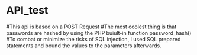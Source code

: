 # API_test
#This api is based on a POST Request 
#The most coolest thing is that passwords are hashed by using the PHP buiult-in function password_hash()
#To combat or minimize the risks of SQL injection, I used SQL prepared statements and bound the values to the parameters afterwards.
